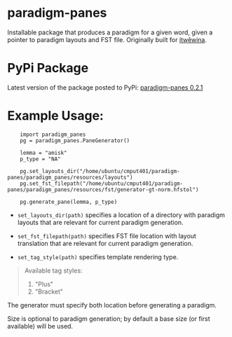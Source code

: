# paradigm-panes

Installable package that produces a paradigm for a given word, given a pointer to paradigm layouts and FST file. Originally
built for [itwêwina](https://itwewina.altlab.app/).

# PyPi Package

Latest version of the package posted to PyPi: [paradigm-panes 0.2.1](https://pypi.org/project/paradigm-panes/)

# Example Usage:

```
    import paradigm_panes
    pg = paradigm_panes.PaneGenerator()

    lemma = "amisk"
    p_type = "NA"

    pg.set_layouts_dir("/home/ubuntu/cmput401/paradigm-panes/paradigm_panes/resources/layouts")
    pg.set_fst_filepath("/home/ubuntu/cmput401/paradigm-panes/paradigm_panes/resources/fst/generator-gt-norm.hfstol")

    pg.generate_pane(lemma, p_type)
```

- `set_layouts_dir(path)` specifies a location of a directory with paradigm layouts that are relevant for current paradigm generation.

- `set_fst_filepath(path)` specifies FST file location with layout translation that are relevant for current paradigm generation.

- `set_tag_style(path)` specifies template rendering type.

> Available tag styles:
>
> 1.  "Plus"
> 2.  "Bracket"

The generator must specify both location before generating a paradigm.

Size is optional to paradigm generation; by default a base size (or first available) will be used.
